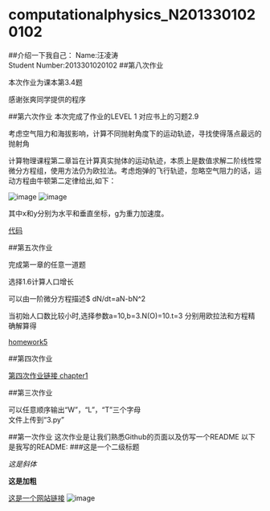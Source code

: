 # computationalphysics_N2013301020102
##介绍一下我自己：
Name:汪凌涛   
Student Number:2013301020102
##第八次作业

本次作业为课本第3.4题

感谢张爽同学提供的程序

##第六次作业
本次完成了作业的LEVEL 1 对应书上的习题2.9

考虑空气阻力和海拔影响，计算不同抛射角度下的运动轨迹，寻找使得落点最远的抛射角

计算物理课程第二章旨在计算真实抛体的运动轨迹，本质上是数值求解二阶线性常微分方程组，使用方法仍为欧拉法。考虑炮弹的飞行轨迹，忽略空气阻力的话，运动方程由牛顿第二定律给出,如下：

![image](https://camo.githubusercontent.com/a21f7be5ddaefa34a29102404cfbde9fdbcea772/687474703a2f2f6c617465782e636f6465636f67732e636f6d2f6769662e6c617465783f253543667261632537426425354532792537442537426474253545322537442533442d67)
![image](https://camo.githubusercontent.com/a21f7be5ddaefa34a29102404cfbde9fdbcea772/687474703a2f2f6c617465782e636f6465636f67732e636f6d2f6769662e6c617465783f253543667261632537426425354532792537442537426474253545322537442533442d67)

其中x和y分别为水平和垂直坐标，g为重力加速度。

[代码](https://github.com/WLT421/computationalphysics_N2013301020102/blob/master/homework6.py)

##第五次作业

完成第一章的任意一道题

选择1.6计算人口增长

可以由一阶微分方程描述$ dN/dt=aN-bN^2

当初始人口数比较小时,选择参数a=10,b=3.N(O)=10.t=3 分别用欧拉法和方程精确解算得 

[ homework5 ](https://github.com/WLT421/computationalphysics_N2013301020102/blob/master/homework5.py)

##第四次作业

[第四次作业链接 chapter1](https://github.com/WLT421/computationalphysics_N2013301020102/tree/master/Chapter1)

##第三次作业

可以任意顺序输出“W”，“L”，“T”三个字母  
文件上传到“3.py”


##第一次作业
这次作业是让我们熟悉Github的页面以及仿写一个README
以下是我写的README:
###这是一个二级标题

*这是斜体*    

**这是加粗**   

[这是一个网站链接](www.baidu.com)
![image](http://pics.sc.chinaz.com/Files/pic/faces/2659/111.jpg)
